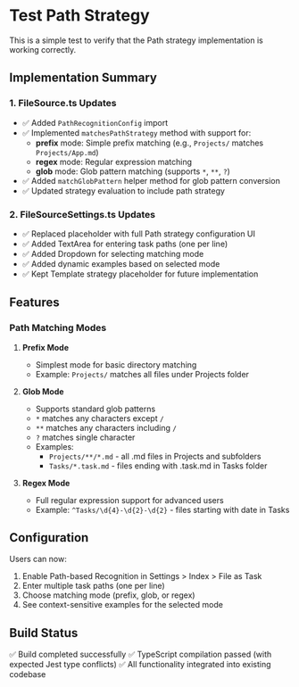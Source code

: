 # Test Path Strategy

This is a simple test to verify that the Path strategy implementation is working correctly.

## Implementation Summary

### 1. FileSource.ts Updates
- ✅ Added `PathRecognitionConfig` import
- ✅ Implemented `matchesPathStrategy` method with support for:
  - **prefix** mode: Simple prefix matching (e.g., `Projects/` matches `Projects/App.md`)
  - **regex** mode: Regular expression matching
  - **glob** mode: Glob pattern matching (supports `*`, `**`, `?`)
- ✅ Added `matchGlobPattern` helper method for glob pattern conversion
- ✅ Updated strategy evaluation to include path strategy

### 2. FileSourceSettings.ts Updates
- ✅ Replaced placeholder with full Path strategy configuration UI
- ✅ Added TextArea for entering task paths (one per line)
- ✅ Added Dropdown for selecting matching mode
- ✅ Added dynamic examples based on selected mode
- ✅ Kept Template strategy placeholder for future implementation

## Features

### Path Matching Modes

1. **Prefix Mode**
   - Simplest mode for basic directory matching
   - Example: `Projects/` matches all files under Projects folder

2. **Glob Mode**
   - Supports standard glob patterns
   - `*` matches any characters except `/`
   - `**` matches any characters including `/`
   - `?` matches single character
   - Examples:
     - `Projects/**/*.md` - all .md files in Projects and subfolders
     - `Tasks/*.task.md` - files ending with .task.md in Tasks folder

3. **Regex Mode**
   - Full regular expression support for advanced users
   - Example: `^Tasks/\d{4}-\d{2}-\d{2}` - files starting with date in Tasks

## Configuration

Users can now:
1. Enable Path-based Recognition in Settings > Index > File as Task
2. Enter multiple task paths (one per line)
3. Choose matching mode (prefix, glob, or regex)
4. See context-sensitive examples for the selected mode

## Build Status

✅ Build completed successfully
✅ TypeScript compilation passed (with expected Jest type conflicts)
✅ All functionality integrated into existing codebase